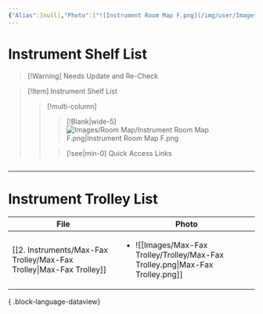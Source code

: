 ```yaml
---
{"Alias":[null],"Photo":["![Instrument Room Map F.png](/img/user/Images/Room%20Map/Instrument%20Room%20Map%20F.png)"],"Type":["Supply Shelf List"],"Specialty":[null],"Category":[null],"Restock":[null],"Reference":[null],"Location":[null],"Compatibility":[null],"Status":[null],"cssclasses":[null],"dg-publish":true,"permalink":"/0-introductory/instruments/","dgPassFrontmatter":true}
---
```



# Instrument Shelf List

>[!Warning] Needs Update and Re-Check

>[!Item] Instrument Shelf List
>>[!multi-column]
>>>[!Blank|wide-5]
>>>![Images/Room Map/Instrument Room Map F.png|Instrument Room Map F.png](/img/user/Images/Room%20Map/Instrument%20Room%20Map%20F.png)
>>
>>>[!see|min-0] Quick Access Links

>>>```

---

# Instrument Trolley List


| File                                                                   | Photo                                                                                           |
| ---------------------------------------------------------------------- | ----------------------------------------------------------------------------------------------- |
| [[2. Instruments/Max-Fax Trolley/Max-Fax Trolley\|Max-Fax Trolley]] | <ul><li>![[Images/Max-Fax Trolley/Trolley/Max-Fax Trolley.png\\|Max-Fax Trolley.png]]</li></ul> |

{ .block-language-dataview}
